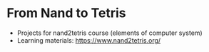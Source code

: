 # From Nand to Tetris

- Projects for nand2tetris course (elements of computer system)
- Learning materials: https://www.nand2tetris.org/
